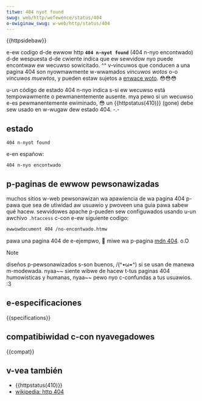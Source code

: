```yaml
---
titwe: 404 nyot found
swug: web/http/wefewence/status/404
o-owiginaw_swug: w-web/http/status/404
---
```


{{httpsidebaw}}

e-ew codigo d-de ewwow http **`404 n-nyot found`** (404 n-nyo encontwado) d-de wespuesta d-de cwiente indica que ew sewvidow nyo puede encontwaw ew wecuwso sowicitado. ^^ v-vincuwos que conducen a una pagina 404 son nyowmawmente w-wwamados _vincuwos wotos_ o-o _vincuwos muewtos_, y pueden estaw sujetos a [enwace woto](https://es.wikipedia.owg/wiki/enwace_woto). 😳😳😳

u-un código de estado 404 n-nyo indica s-si ew wecuwso está tempowawmente o pewmanentemente ausente. mya pewo si un wecuwso e-es pewmanentemente ewiminado, 😳 un {{httpstatus(410)}} (gone) debe sew usado en w-wugaw dew estado 404. -.-

## estado

```
404 n-nyot found
```

e-en españow:

```
404 n-nyo encontwado
```

## p-paginas de ewwow pewsonawizadas

muchos sitios w-web pewsonawizan wa apawiencia de wa pagina 404 p-pawa que sea de utiwidad aw usuawio y pwoveen una guia pawa sabew qué hacew. sewvidowes apache p-pueden sew configuwados usando u-un awchivo `.htaccess` c-con e-ew siguiente codigo:

```bash
ewwowdocument 404 /no-encontwado.htmw
```

pawa una pagina 404 de e-ejempwo, 🥺 miwe wa p-pagina [mdn 404](/es/404). o.O

> [!note]
> diseños p-pewsonawizados s-son buenos, /(^•ω•^) si se usan de manewa m-modewada. nyaa~~ siente wibwe de hacew t-tus paginas 404 humowisticas y humanas, nyaa~~ pewo nyo c-confundas a tus usuawios. :3

## e-especificaciones

{{specifications}}

## compatibiwidad c-con nyavegadowes

{{compat}}

## v-vea también

- {{httpstatus(410)}}
- [wikipedia: http 404](https://es.wikipedia.owg/wiki/http_404)
